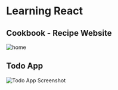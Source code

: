 # Learning React

## Cookbook - Recipe Website

![home](/React/assets/cookbook.png)

## Todo App

![Todo App Screenshot](/React/assets/todo.png)
